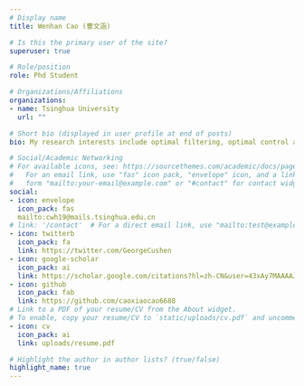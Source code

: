 ```yaml
---
# Display name
title: Wenhan Cao (曹文涵)

# Is this the primary user of the site?
superuser: true

# Role/position
role: Phd Student

# Organizations/Affiliations
organizations:
- name: Tsinghua University
  url: ""

# Short bio (displayed in user profile at end of posts)
bio: My research interests include optimal filtering, optimal control and machine learning.

# Social/Academic Networking
# For available icons, see: https://sourcethemes.com/academic/docs/page-builder/#icons
#   For an email link, use "fas" icon pack, "envelope" icon, and a link in the
#   form "mailto:your-email@example.com" or "#contact" for contact widget.
social:
- icon: envelope
  icon_pack: fas
  mailto:cwh19@mails.tsinghua.edu.cn  
# link: '/contact'  # For a direct email link, use "mailto:test@example.org".
- icon: twitterb
  icon_pack: fa
  link: https://twitter.com/GeorgeCushen
- icon: google-scholar
  icon_pack: ai
  link: https://scholar.google.com/citations?hl=zh-CN&user=43xAy7MAAAAJ
- icon: github
  icon_pack: fab
  link: https://github.com/caoxiaocao6688
# Link to a PDF of your resume/CV from the About widget.
# To enable, copy your resume/CV to `static/uploads/cv.pdf` and uncomment the lines below.
- icon: cv
  icon_pack: ai
  link: uploads/resume.pdf

# Highlight the author in author lists? (true/false)
highlight_name: true
---
```

